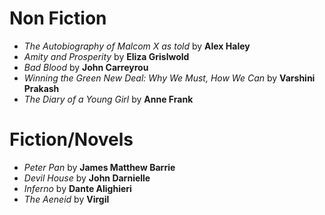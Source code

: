 # Non Fiction
- *The Autobiography of Malcom X as told* by **Alex Haley**
- *Amity and Prosperity* by **Eliza Grislwold**
- *Bad Blood* by **John Carreyrou**
- *Winning the Green New Deal: Why We Must, How We Can* by **Varshini Prakash**
- *The Diary of a Young Girl* by **Anne Frank**

# Fiction/Novels
- *Peter Pan* by **James Matthew Barrie**
- *Devil House* by **John Darnielle**
- *Inferno* by **Dante Alighieri**
- *The Aeneid* by **Virgil**
